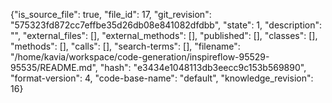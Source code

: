 {"is_source_file": true, "file_id": 17, "git_revision": "575323fd872cc7effbe35d26db08e841082dfdbb", "state": 1, "description": "", "external_files": [], "external_methods": [], "published": [], "classes": [], "methods": [], "calls": [], "search-terms": [], "filename": "/home/kavia/workspace/code-generation/inspireflow-95529-95535/README.md", "hash": "e3434e1048113db3eecc9c153b569890", "format-version": 4, "code-base-name": "default", "knowledge_revision": 16}